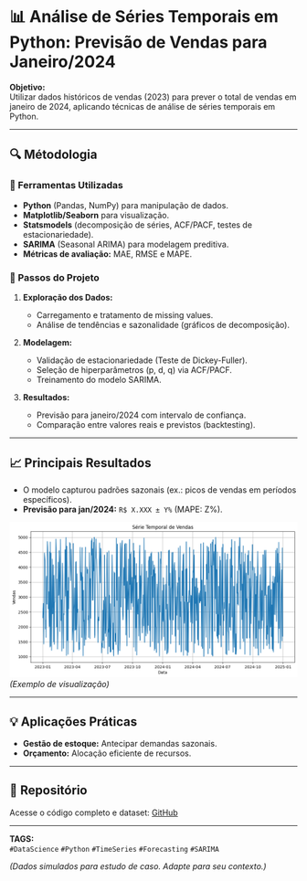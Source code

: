 # 📊 Análise de Séries Temporais em Python: Previsão de Vendas para Janeiro/2024  

**Objetivo:**  
Utilizar dados históricos de vendas (2023) para prever o total de vendas em janeiro de 2024, aplicando técnicas de análise de séries temporais em Python.  

---  

## 🔍 Métodologia  

### 📌 Ferramentas Utilizadas  
- **Python** (Pandas, NumPy) para manipulação de dados.  
- **Matplotlib/Seaborn** para visualização.  
- **Statsmodels** (decomposição de séries, ACF/PACF, testes de estacionariedade).  
- **SARIMA** (Seasonal ARIMA) para modelagem preditiva.  
- **Métricas de avaliação:** MAE, RMSE e MAPE.  

### 📌 Passos do Projeto  
1. **Exploração dos Dados:**  
   - Carregamento e tratamento de missing values.  
   - Análise de tendências e sazonalidade (gráficos de decomposição).  

2. **Modelagem:**  
   - Validação de estacionariedade (Teste de Dickey-Fuller).  
   - Seleção de hiperparâmetros (p, d, q) via ACF/PACF.  
   - Treinamento do modelo SARIMA.  

3. **Resultados:**  
   - Previsão para janeiro/2024 com intervalo de confiança.  
   - Comparação entre valores reais e previstos (backtesting).  

---  

## 📈 Principais Resultados  
- O modelo capturou padrões sazonais (ex.: picos de vendas em períodos específicos).  
- **Previsão para jan/2024:** `R$ X.XXX ± Y%` (MAPE: Z%).  

![Gráfico de Previsão](imagem/grafico1.png) *(Exemplo de visualização)*  

---  

## 💡 Aplicações Práticas  
- **Gestão de estoque:** Antecipar demandas sazonais.  
- **Orçamento:** Alocação eficiente de recursos.  

---  

## 🔗 Repositório  
Acesse o código completo e dataset: [GitHub](https://github.com/eddygordonn/Data_Science_Projeto_1)  

---  

**TAGS:**  
`#DataScience` `#Python` `#TimeSeries` `#Forecasting` `#SARIMA`  

*(Dados simulados para estudo de caso. Adapte para seu contexto.)*  
